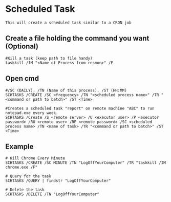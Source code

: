 # Scheduled Task

    This will create a scheduled task similar to a CRON job
    
## Create a file holding the command you want (Optional)

    #Kill a task (keep path to file handy)
    taskkill /IM "<Name of Process from resmon>" /F
    
## Open cmd
    
    #/SC (DAILY), /TN (Name of this process), /ST (HH:MM)
    SCHTASKS /CREATE /SC <frequency> /TN "<scheduled process name>" /TR "<command or path to batch>" /ST <Time>
    
    #Creates a scheduled task "report" on remote machine "ABC" to run notepad.exe every week.
    SCHTASKS /Create /S <remote server> /U <executor user> /P <executor password> /RU <remote user> /RP <remote password> /SC <scheduled process name> /TN <name of task> /TR "<command or path to batch>" /ST <Time>
    
## Example
    # Kill Chrome Every Minute
    SCHTASKS /CREATE /SC MINUTE /TN "LogOffYourComputer" /TR "taskkill /IM chrome.exe /F"
    
    # Query for the task
    SCHTASKS /QUERY | findstr "LogOffYourComputer"
    
    # Delete the task
    SCHTASKS /DELETE /TN "LogOffYourComputer"